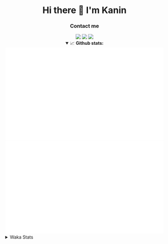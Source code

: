 <div align="center">
 <h1>Hi there 👋 I'm Kanin</h1>
 <h3>Contact me</h3>
 <a href="mailto:im@kanin.dev"><img src="https://img.shields.io/badge/gmail-%23D14836.svg?&style=for-the-badge&logo=gmail&logoColor=white"/></a>
 <a href="https://twitter.com/KaninDev"><img src="https://img.shields.io/badge/twitter-%231DA1F2.svg?&style=for-the-badge&logo=twitter&logoColor=white"/></a>
 <a href="https://www.linkedin.com/in/KaninDev"><img src="https://img.shields.io/badge/linkedin-%230077B5.svg?&style=for-the-badge&logo=linkedin&logoColor=white"/></a>
<details open>
  <summary>📈 <b>Github stats:</b></summary>
  <img src="https://github.com/Kanin/Kanin/blob/master/scripts/GitHubStats/generated/overview.svg"/>
  <img src="https://github.com/Kanin/Kanin/blob/master/scripts/GitHubStats/generated/languages.svg"/>
</details>
</div>

<details>
 <summary>Waka Stats</summary>

<!--START_SECTION:waka-->
![Code Time](http://img.shields.io/badge/Code%20Time-1%2C906%20hrs%209%20mins-blue)

![Profile Views](http://img.shields.io/badge/Profile%20Views-11-blue)

![Lines of code](https://img.shields.io/badge/From%20Hello%20World%20I%27ve%20Written-243%20Thousand%20lines%20of%20code-blue)

**🐱 My GitHub Data** 

> 🏆 51 Contributions in the Year 2023
 > 
> 📦 98.0 kB Used in GitHub's Storage 
 > 
> 🚫 Not Opted to Hire
 > 
> 📜 18 Public Repositories 
 > 
> 🔑 10 Private Repositories  
 > 
**I'm a Night 🦉** 

```text
🌞 Morning      177 commits       █████░░░░░░░░░░░░░░░░░░░░   20.34 % 
🌆 Daytime      123 commits       ███░░░░░░░░░░░░░░░░░░░░░░   14.14 % 
🌃 Evening      271 commits       ███████░░░░░░░░░░░░░░░░░░   31.15 % 
🌙 Night        299 commits       ████████░░░░░░░░░░░░░░░░░   34.37 % 

```
📅 **I'm Most Productive on Sunday** 

```text
Monday          92 commits       ██░░░░░░░░░░░░░░░░░░░░░░░   10.57 % 
Tuesday         65 commits       █░░░░░░░░░░░░░░░░░░░░░░░░   07.47 % 
Wednesday       96 commits       ██░░░░░░░░░░░░░░░░░░░░░░░   11.03 % 
Thursday       145 commits       ████░░░░░░░░░░░░░░░░░░░░░   16.67 % 
Friday         115 commits       ███░░░░░░░░░░░░░░░░░░░░░░   13.22 % 
Saturday       137 commits       ████░░░░░░░░░░░░░░░░░░░░░   15.75 % 
Sunday         220 commits       ██████░░░░░░░░░░░░░░░░░░░   25.29 % 

```


📊 **This Week I Spent My Time On** 

```text
⌚︎ Time Zone: America/New_York

💬 Programming Languages: 
Python                   0 secs              █████████████████████████   100.00 % 

🔥 Editors: 
PyCharm                  0 secs              █████████████████████████   100.00 % 

🐱‍💻 Projects: 
BB-CommunityBot          0 secs              █████████████████████████   100.00 % 

💻 Operating System: 
Windows                  0 secs              █████████████████████████   100.00 % 

```

**I Mostly Code in Python** 

```text
Python                   25 repos            ██████████████████░░░░░░░   73.53 % 
Java                     3 repos             ██░░░░░░░░░░░░░░░░░░░░░░░   08.82 % 
JavaScript               3 repos             ██░░░░░░░░░░░░░░░░░░░░░░░   08.82 % 
Kotlin                   2 repos             █░░░░░░░░░░░░░░░░░░░░░░░░   05.88 % 
HTML                     1 repo              ░░░░░░░░░░░░░░░░░░░░░░░░░   02.94 % 

```


**Timeline**

![Chart not found](https://raw.githubusercontent.com/Kanin/Kanin/master/charts/bar_graph.png) 


 Last Updated on 22/02/2023 10:04:16 UTC
<!--END_SECTION:waka-->
</details>
